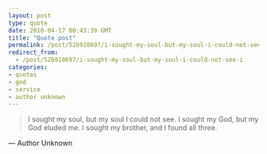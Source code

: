 ```yaml
---
layout: post
type: quote
date: 2010-04-17 00:43:39 GMT
title: "Quote post"
permalink: /post/526910697/i-sought-my-soul-but-my-soul-i-could-not-see-i
redirect_from: 
  - /post/526910697/i-sought-my-soul-but-my-soul-i-could-not-see-i
categories:
- quotes
- god
- service
- author unknown
---
```

<blockquote>I sought my soul, but my soul I could not see. I sought my God, but my God eluded me. I sought my brother, and I found all three.</blockquote>

 — Author Unknown